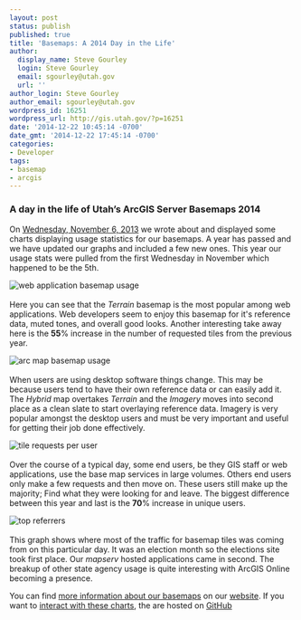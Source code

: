 ```yaml
---
layout: post
status: publish
published: true
title: 'Basemaps: A 2014 Day in the Life'
author:
  display_name: Steve Gourley
  login: Steve Gourley
  email: sgourley@utah.gov
  url: ''
author_login: Steve Gourley
author_email: sgourley@utah.gov
wordpress_id: 16251
wordpress_url: http://gis.utah.gov/?p=16251
date: '2014-12-22 10:45:14 -0700'
date_gmt: '2014-12-22 17:45:14 -0700'
categories:
- Developer
tags:
- basemap
- arcgis
---
```

<h3>A day in the life of Utah’s ArcGIS Server Basemaps 2014</h3>
<p>On <a href="{{site.baseurl}}{% post_url 2014-01-14-a-day-in-the-life-of-utahs-arcgis-server-base-maps %}">Wednesday, November 6, 2013</a> we wrote about and displayed some charts displaying usage statistics for our basemaps. A year has passed and we have updated our graphs and included a few new ones. This year our usage stats were pulled from the first Wednesday in November which happened to be the 5th.</p>
<p><img src="{{ "/downloads/2014.basemaps.png" | prepend: site.baseurl }}" alt="web application basemap usage"><br><br />
Here you can see that the <i>Terrain</i> basemap is the most popular among web applications. Web developers seem to enjoy this basemap for it&#39;s reference data, muted tones, and overall good looks.  Another interesting take away here is the <strong>55</strong>% increase in the number of requested tiles from the previous year.</p>
<p><img src="{{ "/downloads/2014.basemaps.arcmap.png" | prepend: site.baseurl }}" alt="arc map basemap usage"><br><br />
When users are using desktop software things change. This may be because users tend to have their own reference data or can easily add it. The <i>Hybrid</i> map overtakes <i>Terrain</i> and the <i>Imagery</i> moves into second place as a clean slate to start overlaying reference data. Imagery is very popular amongst the desktop users and must be very important and useful for getting their job done effectively.</p>
<p><img src="{{ "/downloads/2014.request.user_.png" | prepend: site.baseurl }}" alt="tile requests per user"><br><br />
Over the course of a typical day, some end users, be they GIS staff or web applications, use the base map services in large volumes. Others end users only make a few requests and then move on. These users still make up the majority; Find what they were looking for and leave. The biggest difference between this year and last is the <strong>70</strong>% increase in unique users.</p>
<p><img src="{{ "/downloads/2014.refer_.png" | prepend: site.baseurl }}" alt="top referrers"><br><br />
This graph shows where most of the traffic for basemap tiles was coming from on this particular day. It was an election month so the elections site took first place. Our <i>mapserv</i> hosted applications came in second. The breakup of other state agency usage is quite interesting with ArcGIS Online becoming a presence. </p>
<p>You can find <a href="{{ "/developer/base-maps/" | prepend: site.baseurl }}">more information about our basemaps</a> on our <a href="{{ "/" | prepend: site.baseurl }}">website</a>. If you want to <a href="http://steveoh.github.io/Charts">interact with these charts</a>, the are hosted on <a href="http://steveoh.github.io/Charts">GitHub</a></p>
